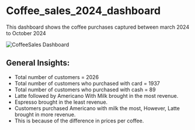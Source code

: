 # Coffee_sales_2024_dashboard

This dashboard shows the coffee purchases captured between march 2024 to October 2024 

![CoffeeSales Dashboard](https://github.com/user-attachments/assets/ebf4460c-a1c1-454c-83b8-b1ec7c6a115b)

## General Insights:
- Total number of customers = 2026
- Total number of customers who purchased with card = 1937
- Total number of customers who purchased with cash = 89 
- Latte followed by Americano With Milk brought in the most revenue.
- Espresso brought in the least revenue.
- Customers purchased Americano with milk the most, However, Latte brought in more revenue. 
- This is because of the difference in prices per coffee.


